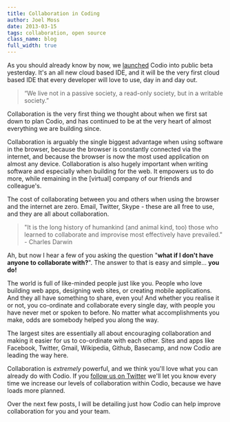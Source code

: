 ```yaml
---
title: Collaboration in Coding
author: Joel Moss
date: 2013-03-15
tags: collaboration, open source
class_name: blog
full_width: true
---
```


As you should already know by now, we [launched](/blog/2013/03/codio-is-live-and-kicking/) Codio into public beta yesterday. It's an all new cloud based IDE, and it will be the very first cloud based IDE that every developer will love to use, day in and day out.

> “We live not in a passive society, a read-only society, but in a writable society.”

Collaboration is the very first thing we thought about when we first sat down to plan Codio, and has continued to be at the very heart of almost everything we are building since.

Collaboration is arguably the single biggest advantage when using software in the browser, because the browser is constantly connected via the internet, and because the browser is now the most used application on almost any device. Collaboration is also hugely important when writing software and especially when building for the web. It empowers us to do more, while remaining in the [virtual] company of our friends and colleague's.

The cost of collaborating between you and others when using the browser and the internet are zero. Email, Twitter, Skype - these are all free to use, and they are all about collaboration.

> "It is the long history of humankind (and animal kind, too) those who learned to collaborate and improvise most effectively have prevailed." - Charles Darwin

Ah, but now I hear a few of you asking the question "**what if I don't have anyone to collaborate with?**". The answer to that is easy and simple... **you do!**

The world is full of like-minded people just like you. People who love building web apps, designing web sites, or creating mobile applications. And they all have something to share, even you! And whether you realise it or not, you co-ordinate and collaborate every single day, with people you have never met or spoken to before. No matter what accomplishments you make, odds are somebody helped you along the way.

The largest sites are essentially all about encouraging collaboration and making it easier for us to co-ordinate with each other. Sites and apps like Facebook, Twitter, Gmail, Wikipedia, Github, Basecamp, and now Codio are leading the way here.

Collaboration is *extremely* powerful, and we think you'll love what you can already do with Codio. If you [follow us on Twitter](https://twitter.com/codiohq) we'll let you know every time we increase our levels of collaboration within Codio, because we have loads more planned.

Over the next few posts, I will be detailing just how Codio can help improve collaboration for you and your team.
